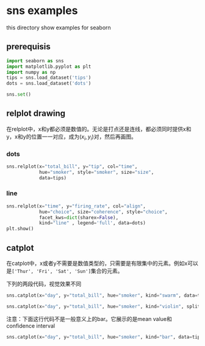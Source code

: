 # sns examples
this directory show examples for seaborn
## prerequisis
``` python
import seaborn as sns
import matplotlib.pyplot as plt
import numpy as np 
tips = sns.load_dataset('tips')
dots = sns.load_dataset('dots')

sns.set()
```
## relplot drawing
在relplot中，x和y都必须是数值的。无论是打点还是连线，都必须同时提供x和y，x和y的位置一一对应，成为$(x_i, y_i)$对，然后再画图。
### dots
``` python
sns.relplot(x="total_bill", y="tip", col="time",
            hue="smoker", style="smoker", size="size",
            data=tips)
```
### line
``` python
sns.relplot(x="time", y="firing_rate", col="align",
            hue="choice", size="coherence", style="choice",
            facet_kws=dict(sharex=False),
            kind="line" , legend='full', data=dots)
plt.show()
```

## catplot
在catplot中，x或者y不需要是数值类型的，只需要是有限集中的元素。例如x可以是`['Thur', 'Fri', 'Sat', 'Sun']`集合的元素。

下列的两段代码，视觉效果不同

``` python
sns.catplot(x="day", y="total_bill", hue="smoker", kind="swarm", data=tips)
```

``` python
sns.catplot(x="day", y="total_bill", hue="smoker", kind="violin", split=True, data=tips)
```
注意：下面这行代码不是一般意义上的bar。它展示的是mean value和confidence interval

``` python
sns.catplot(x="day", y="total_bill", hue="smoker", kind="bar", data=tips)
```